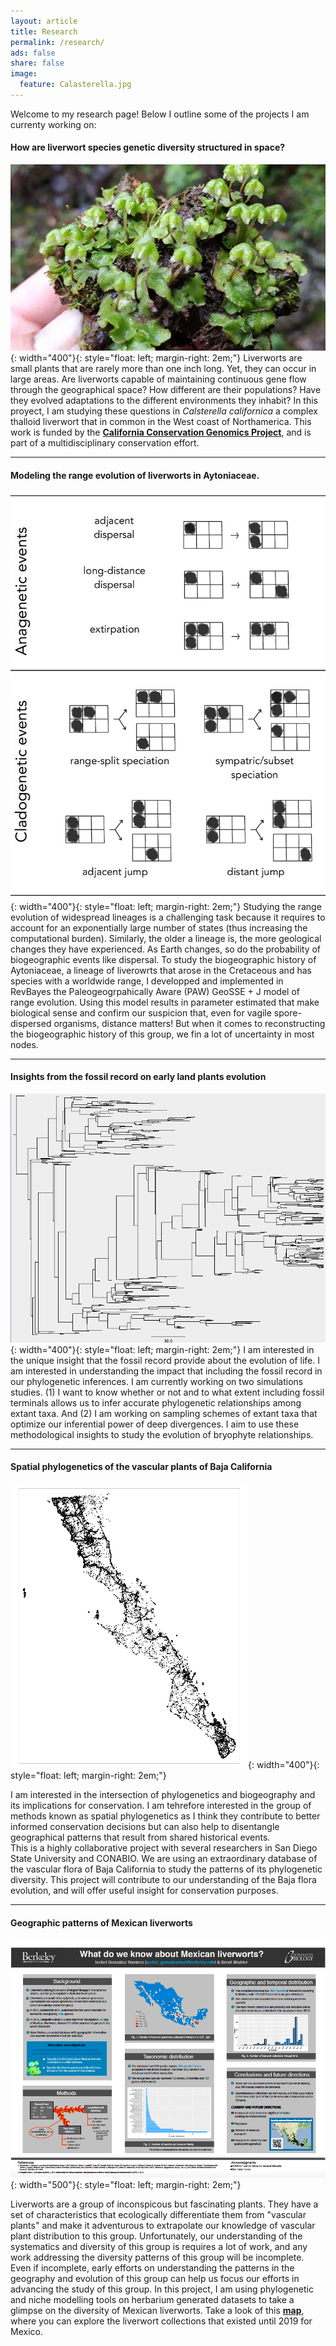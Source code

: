 ```yaml
---
layout: article
title: Research
permalink: /research/
ads: false
share: false
image:
  feature: Calasterella.jpg
---
```

Welcome to my research page! Below I outline some of the projects I am currenty working on:


#### How are liverwort species genetic diversity structured in space?

![foto de Asterella](/images/asterella.jpg){: width="400"}{: style="float: left; margin-right: 2em;"}
Liverworts are small plants that are rarely more than one inch long. Yet, they can occur in large areas. Are liverworts capable of maintaining continuous gene flow through the geographical space? How different are their populations? Have they evolved adaptations to the different environments they inhabit?
In this proyect, I am studying these questions in _Calsterella californica_ a complex thalloid liverwort that in common in the West coast of Northamerica. This work is funded by the [**California Conservation Genomics Project**](https://www.ccgproject.org), and is part of a multidisciplinary conservation effort.

***

#### Modeling the range evolution of liverworts in Aytoniaceae.

![range](/images/clado_ana_eve.jpg){: width="400"}{: style="float: left; margin-right: 2em;"}
Studying the range evolution of widespread lineages is a challenging task because it requires to account for an exponentially large number of states (thus increasing the computational burden). Similarly, the older a lineage is, the more geological changes they have experienced. As Earth changes, so do the probability of biogeographic events like dispersal. To study the biogeographic history of Aytoniaceae, a lineage of liverowrts that arose in the Cretaceous and has species with a worldwide range, I developped and implemented in RevBayes the Paleogeogrpahically Aware (PAW) GeoSSE + J model of range evolution. Using this model results in parameter estimated that make biological sense and confirm our suspicion that, even for vagile spore-dispersed organisms, distance matters! But when it comes to reconstructing the biogeographic history of this group, we fin a lot of uncertainty in most nodes.


***

#### Insights from the fossil record on early land plants evolution
![Baja](/images/phylogeny.png){: width="400"}{: style="float: left; margin-right: 2em;"}
I am interested in the unique insight that the fossil record provide about the evolution of life. I am interested in understanding the impact that including the fossil record in our phylogenetic inferences. I am currently working on two simulations studies. (1) I want to know whether or not and to what extent including fossil terminals allows us to infer accurate phylogenetic relationships among extant taxa. And (2) I am working on sampling schemes of extant taxa that optimize our inferential power of deep divergences. I aim to use these methodological insights to study the evolution of bryophyte relationships.

***

#### Spatial phylogenetics of the vascular plants of Baja California
![Baja](/images/baja.png){: width="400"}{: style="float: left; margin-right: 2em;"}

I am interested in the intersection of phylogenetics and biogeography and its implications for conservation. I am tehrefore interested in the group of methods known as spatial phylogenetics as I think they contribute to better informed conservation decisions but can also help to disentangle geographical patterns that result from shared historical events.  
This is a highly collaborative project with several researchers in San Diego State University and CONABIO. We are using an extraordinary database of the vascular flora of Baja California to study the patterns of its phylogenetic diversity. This project will contribute to our understanding of the Baja flora evolution, and will offer useful insight for conservation purposes.

***

#### Geographic patterns of Mexican liverworts
![Baja](/images/poster_liverworts.png){: width="500"}{: style="float: left; margin-right: 2em;"}

Liverworts are a group of inconspicous but fascinating plants. They have a set of characteristics that ecologically differentiate them from "vascular plants" and make it adventurous to extrapolate our knowledge of vascular plant distribution to this group. Unfortunately, our understanding of the systematics and diversity of this group is requires a lot of work, and any work addressing the diversity patterns of this group will be incomplete. Even if incomplete, early efforts on understanding the patterns in the geography and evolution of this group can help us focus our efforts in advancing the study of this group. In this project, I am using phylogenetic and niche modelling tools on herbarium generated datasets to take a glimpse on the diversity of Mexican liverworts. 
Take a look of this [**map**](http://rpubs.com/Ixchel/513484), where you can explore the liverwort collections that existed until 2019 for Mexico.






<!-- dejo comentadas estas tiles en caso de que despues sean utiles
<div class="tiles">

<!-- dejo comentadas estas tiles en caso de que despues sean utiles
<div class="tile">
  <h2 class="post-title">*Asterella californica* in three dimensions</h2>
  <p class="post-excerpt">In this work I am exploring the morphological and genetic variation of a liverwort species across its full distribution area <a href="/research">research page</a>.</p>
</div><!-- /.tile -->

<!-- dejo comentadas estas tiles en caso de que despues sean utiles
<div class="tile">
  <h2 class="post-title">CV</h2>
  <p class="post-excerpt"> You can check my academic contributions <a href="cv">here</a>.</p>
</div><!-- /.tile -->

<!-- dejo comentadas estas tiles en caso de que despues sean utiles
<div class="tile">
  <h2 class="post-title">Contact</h2>
  <p class="post-excerpt"> And if you are interested in my research, feel free to <a href="/contact">contact me</a>.</p>
</div><!-- /.tile -->

